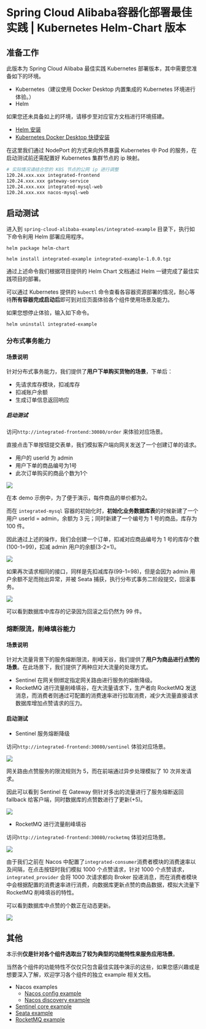 # Spring Cloud Alibaba容器化部署最佳实践 | Kubernetes Helm-Chart 版本

## 准备工作

此版本为 Spring Cloud Alibaba 最佳实践 Kubernetes 部署版本，其中需要您准备如下的环境。

- Kubernetes（建议使用 Docker Desktop 内置集成的 Kubernetes 环境进行体验。）
- Helm

如果您还未具备如上的环境，请移步至对应官方文档进行环境搭建。

- [Helm 安装](https://helm.sh/zh/docs/intro/install/)
- [Kubernetes Docker Desktop 快捷安装](https://docs.docker.com/desktop/kubernetes/)

在这里我们通过 NodePort 的方式来向外界暴露 Kubernetes 中 Pod 的服务，在启动测试前还需配置好 Kubernetes 集群节点的 ip 映射。

```sh
# 实际情况请结合您的 K8S 节点的公网 ip 进行调整
120.24.xxx.xxx integrated-frontend
120.24.xxx.xxx gateway-service
120.24.xxx.xxx integrated-mysql-web
120.24.xxx.xxx nacos-mysql-web
```

## 启动测试

进入到 `spring-cloud-alibaba-examples/integrated-example` 目录下，执行如下命令利用 Helm 部署应用程序。
```shell
helm package helm-chart

helm install integrated-example integrated-example-1.0.0.tgz
```
通过上述命令我们根据项目提供的 Helm Chart 文档通过 Helm 一键完成了最佳实践项目的部署。

可以通过 Kubernetes 提供的 `kubectl` 命令查看各容器资源部署的情况，耐心等待**所有容器完成启动后**即可到对应页面体验各个组件使用场景及能力。

如果您想停止体验，输入如下命令。
```shell
helm uninstall integrated-example
```

### 分布式事务能力

#### 场景说明

针对分布式事务能力，我们提供了**用户下单购买货物的场景**，下单后：

- 先请求库存模块，扣减库存
- 扣减账户余额
- 生成订单信息返回响应

##### 启动测试

访问`http://integrated-frontend:30080/order` 来体验对应场景。

直接点击下单按钮提交表单，我们模拟客户端向网关发送了一个创建订单的请求。

- 用户的 userId 为 admin
- 用户下单的商品编号为1号
- 此次订单购买的商品个数为1个

![](https://my-img-1.oss-cn-hangzhou.aliyuncs.com/image-20221016143033445.png)

在本 demo 示例中，为了便于演示，每件商品的单价都为2。

而在 `integrated-mysql` 容器的初始化时，**初始化业务数据库表**的时候新建了一个用户 userId = admin，余额为 3 元；同时新建了一个编号为 1 号的商品，库存为 100 件。

因此通过上述的操作，我们会创建一个订单，扣减对应商品编号为 1 号的库存个数(100-1=99)，扣减 admin 用户的余额(3-2=1)。

![](https://my-img-1.oss-cn-hangzhou.aliyuncs.com/image-20221016143057730.png)

如果再次请求相同的接口，同样是先扣减库存(99-1=98)，但是会因为 admin 用户余额不足而抛出异常，并被 Seata 捕获，执行分布式事务二阶段提交，回滚事务。

![](https://my-img-1.oss-cn-hangzhou.aliyuncs.com/image-20221016143104810.png)

可以看到数据库中库存的记录因为回滚之后仍然为 99 件。

### 熔断限流，削峰填谷能力

#### 场景说明

针对大流量背景下的服务熔断限流，削峰天谷，我们提供了**用户为商品进行点赞的场景**。在此场景下，我们提供了两种应对大流量的处理方式。

- Sentinel 在网关侧绑定指定网关路由进行服务的熔断降级。
- RocketMQ 进行流量削峰填谷，在大流量请求下，生产者向 RocketMQ 发送消息，而消费者则通过可配置的消费速率进行拉取消费，减少大流量直接请求数据库增加点赞请求的压力。

#### 启动测试

- Sentinel 服务熔断降级

访问`http://integrated-frontend:30080/sentinel` 体验对应场景。

![](https://my-img-1.oss-cn-hangzhou.aliyuncs.com/image-20221016143120697.png)

网关路由点赞服务的限流规则为 5，而在前端通过异步处理模拟了 10 次并发请求。

因此可以看到 Sentinel 在 Gateway 侧针对多出的流量进行了服务熔断返回 fallback 给客户端，同时数据库的点赞数进行了更新(+5)。

![](https://my-img-1.oss-cn-hangzhou.aliyuncs.com/image-20221016143203773.png)

- RocketMQ 进行流量削峰填谷

访问`http://integrated-frontend:30080/rocketmq` 体验对应场景。

![](https://my-img-1.oss-cn-hangzhou.aliyuncs.com/image-20221016143342664.png)

由于我们之前在 Nacos 中配置了`integrated-consumer`消费者模块的消费速率以及间隔，在点击按钮时我们模拟 1000 个点赞请求，针对 1000 个点赞请求，`integrated_provider`
会将 1000 次请求都向 Broker 投递消息，而在消费者模块中会根据配置的消费速率进行消费，向数据库更新点赞的商品数据，模拟大流量下 RocketMQ 削峰填谷的特性。

可以看到数据库中点赞的个数正在动态更新。

![](https://my-img-1.oss-cn-hangzhou.aliyuncs.com/image-20221016143352619.png)

## 其他

本示例**仅是针对各个组件选取出了较为典型的功能特性来服务应用场景**。

当然各个组件的功能特性不仅仅只包含最佳实践中演示的这些，如果您感兴趣或是想要深入了解，欢迎学习各个组件的独立 example 相关文档。

- Nacos examples
    - [Nacos config example](../../../nacos-example/nacos-config-example/readme-zh.md)
    - [Nacos discovery example](../../../nacos-example/nacos-discovery-example/readme-zh.md)
- [Sentinel core example](../../../sentinel-example/sentinel-core-example/readme-zh.md)
- [Seata example](../../../seata-example/readme-zh.md)
- [RocketMQ example](../../../rocketmq-example/readme-zh.md)